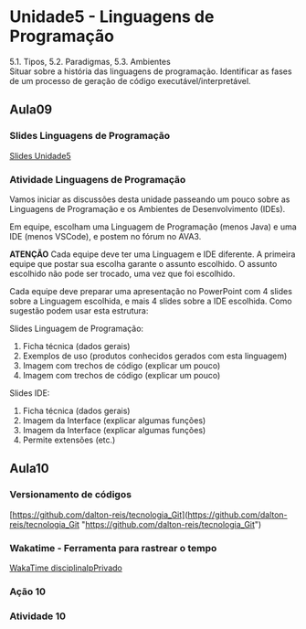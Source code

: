 # Unidade5 - Linguagens de Programação

5.1. Tipos, 5.2. Paradigmas, 5.3. Ambientes  
Situar sobre a história das linguagens de programação. Identificar as fases de um processo de geração de código executável/interpretável.  

## Aula09

### Slides Linguagens de Programação

[Slides Unidade5](Unidade5.pdf "Slides Unidade5")  

### Atividade Linguagens de Programação

Vamos iniciar as discussões desta unidade passeando um pouco sobre as Linguagens de Programação e os Ambientes de Desenvolvimento (IDEs).  

Em equipe, escolham uma Linguagem de Programação (menos Java) e uma IDE (menos VSCode), e postem no fórum no AVA3.

**ATENÇÃO** Cada equipe deve ter uma Linguagem e IDE diferente. A primeira equipe que postar sua escolha garante o assunto escolhido.  O assunto escolhido não pode ser trocado, uma vez que foi escolhido.  

Cada equipe deve preparar uma apresentação no PowerPoint com 4 slides sobre a Linguagem escolhida, e mais 4 slides sobre a IDE escolhida. Como sugestão podem usar esta estrutura:  

Slides Linguagem de Programação:  

1) Ficha técnica (dados gerais)  
2) Exemplos de uso (produtos conhecidos gerados com esta linguagem)  
3) Imagem com trechos de código (explicar um pouco)  
4) Imagem com trechos de código (explicar um pouco)  

Slides IDE:  

1) Ficha técnica (dados gerais)  
2) Imagem da Interface (explicar algumas funções)  
3) Imagem da Interface (explicar algumas funções)  
4) Permite extensões (etc.)  

## Aula10

### Versionamento de códigos

[https://github.com/dalton-reis/tecnologia_Git](<https://github.com/dalton-reis/tecnologia_Git> "https://github.com/dalton-reis/tecnologia_Git")  


### Wakatime - Ferramenta para rastrear o tempo

[WakaTime disciplinaIpPrivado](<https://wakatime.com/@dalton_reis/projects/jaxdrmqjfo?start=2021-11-03&end=2021-11-09> "WakaTime disciplinaIpPrivado")  

### Ação 10

### Atividade 10

